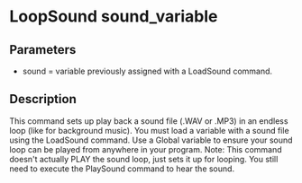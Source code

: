 # LoopSound sound_variable

## Parameters

- sound = variable previously assigned with a LoadSound command.

## Description

This command sets up play back a sound file (.WAV or .MP3) in an endless  loop (like for background music). You must load a variable with a sound file  using the LoadSound command. Use a Global variable  to ensure your sound loop can be played from anywhere in your program. Note:  This command doesn't actually PLAY the sound loop, just sets it up for looping.  You still need to execute the PlaySound command  to hear the sound.
